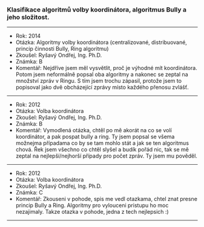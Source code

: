 ### Klasifikace algoritmů volby koordinátora, algoritmus Bully a jeho složitost.

----------------------------------------

- Rok: 2014
- Otázka: Algoritmy volby koordinátora (centralizované, distribuované, princip činnosti Bully, Ring algoritmu)
- Zkoušel: Ryšavý Ondřej, Ing. Ph.D.
- Známka: B
- Komentář: Nejdříve jsem měl vysvětlit, proč je výhodné mít koordinátora. Potom jsem neformálně popsal oba algoritmy a nakonec se zeptal na množství zpráv v Ringu. S tím jsem trochu zápasil, protože jsem to popisoval jako dvě obcházející zprávy místo každého přenosu zvlášť.

----------------------------------------

- Rok: 2012
- Otázka: Volba koordinátora
- Zkoušel: Ryšavý Ondřej, Ing. Ph.D.
- Známka: B
- Komentář: Vymodlená otázka, chtěl po mě akorát na co se volí koordinátor, a pak pospat bully a ring. Ty jsem popsal se všema možnejma případama co by se tam mohlo stát a jak se ten algoritmus chová. Řek jsem všechno co chtěl slyšel a budík pořád nic, tak se mě zeptal na nejlepší/nejhorší případy pro počet zpráv. Ty jsem mu pověděl.

----------------------------------------

- Rok: 2012
- Otázka: Volba koordinátora
- Zkoušel: Ryšavý Ondřej, Ing. Ph.D.
- Známka: C
- Komentář: Zkouseni v pohode, spis me vedl otazkama, chtel znat presne princip Bully a Ring. Algoritmy pro vylouceni pristupu ho moc nezajimaly. Takze otazka v pohode, jedna z tech nejlepsich :)

----------------------------------------
